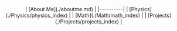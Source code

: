 <center>
| [About Me](./aboutme.md) |
|----------|
| [Physics](./Physics/physics_index)  |
| [Math](./Math/math_index)     |
| [Projects](./Projects/projects_index) | 
</center>
